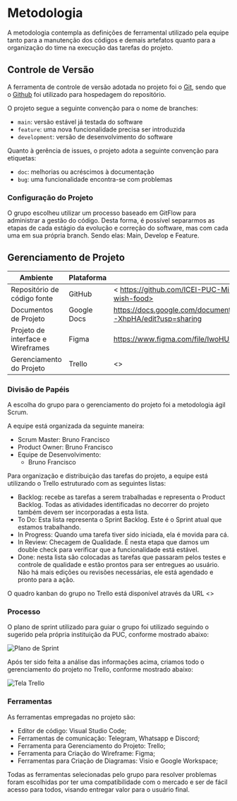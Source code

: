 
# Metodologia

A metodologia contempla as definições de ferramental utilizado pela equipe tanto para a manutenção dos códigos e demais artefatos quanto para a organização do time na execução das tarefas do projeto.

## Controle de Versão

A ferramenta de controle de versão adotada no projeto foi o
[Git](https://git-scm.com/), sendo que o [Github](https://github.com)
foi utilizado para hospedagem do repositório.

O projeto segue a seguinte convenção para o nome de branches:

- `main`: versão estável já testada do software
- `feature`: uma nova funcionalidade precisa ser introduzida
- `development`: versão de desenvolvimento do software

Quanto à gerência de issues, o projeto adota a seguinte convenção para
etiquetas:

- `doc`: melhorias ou acréscimos à documentação
- `bug`: uma funcionalidade encontra-se com problemas

### Configuração do Projeto

O grupo escolheu utilizar um processo baseado em GitFlow para administrar a gestão do código. Desta forma, é possível separarmos as etapas de cada estágio da evolução e correção do software, mas com cada uma em sua própria branch. Sendo elas: Main, Develop e Feature.

## Gerenciamento de Projeto

|Ambiente                          | Plataforma  | Link de acesso|
|----------------------------------| ----------- | --------------|
|Repositório de código fonte       | GitHub      | < https://github.com/ICEI-PUC-Minas-PMV-ADS/pmv-ads-2022-1-e2-proj-int-t3-wish-food>|
|Documentos de Projeto             | Google Docs | <https://docs.google.com/document/d/1HAimmlUFhvJCZO8j0h109bAsGfBKMImDqT6E6-XhpHA/edit?usp=sharing> |
|Projeto de interface e Wireframes | Figma       | <https://www.figma.com/file/IwoHUuI3hmtOgOxckKFwOb/Untitled?node-id=22%3A600> |
|Gerenciamento do Projeto          | Trello      | <> |

### Divisão de Papéis

A escolha do grupo para o gerenciamento do projeto foi a metodologia ágil Scrum.

A equipe está organizada da seguinte maneira:
* Scrum Master: Bruno Francisco
* Product Owner: Bruno Francisco
* Equipe de Desenvolvimento:
    * Bruno Francisco <br />
    

Para organização e distribuição das tarefas do projeto, a equipe está utilizando o Trello estruturado com as seguintes listas:
* Backlog: recebe as tarefas a serem trabalhadas e representa o Product Backlog. 
Todas as atividades identificadas no decorrer do projeto também devem ser incorporadas a esta lista.
* To Do: Esta lista representa o Sprint Backlog. Este é o Sprint atual que estamos trabalhando.
* In Progress: Quando uma tarefa tiver sido iniciada, ela é movida para cá.
* In Review: Checagem de Qualidade. É nesta etapa que damos um double check para verificar que a funcionalidade está estável.
* Done: nesta lista são colocadas as tarefas que passaram pelos testes e controle de qualidade e estão prontos para ser entregues ao usuário. Não há mais edições ou revisões necessárias, ele está agendado e pronto para a ação.

O quadro kanban do grupo no Trello está disponível através da URL <>

### Processo

O plano de sprint utilizado para guiar o grupo foi utilizado seguindo o sugerido pela própria instituição da PUC, conforme mostrado abaixo:

![Plano de Sprint]()

Após ter sido feita a análise das informações acima, criamos todo o gerenciamento do projeto no Trello, conforme mostrado abaixo:

![Tela Trello]()

### Ferramentas

As ferramentas empregadas no projeto são:

- Editor de código: Visual Studio Code;
- Ferramentas de comunicação: Telegram, Whatsapp e Discord;
- Ferramenta para Gerenciamento do Projeto: Trello;
- Ferramenta para Criação do Wireframe: Figma;
- Ferramentas para Criação de Diagramas: Visio e Google Workspace;

Todas as ferramentas selecionadas pelo grupo para resolver problemas foram escolhidas por ter uma compatibilidade com o mercado e ser de fácil acesso para todos, visando entregar valor para o usuário final.

